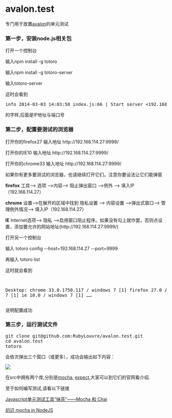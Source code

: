 avalon.test
===========

专门用于放置<a href="https://github.com/RubyLouvre/avalon">avalon</a>的单元测试


<h3>第一步，安装node.js相关包</h3>

<p>打开一个控制台</p>
 
<p>输入npm install -g totoro</p>
<p>输入npm install -g totoro-server</p>
<p>输入totoro-server</p>
<p>这时会看到</p>
<pre class="brush:js;gutter:false;">
info 2014-03-03 14:03:58 index.js:66 | Start server <192.168.114.27:9999>
</pre>
<p>的字样,后面是IP地址与端口号</p>

<h3>第二步，配置要测试的浏览器</h3>

<p>打开你的firefox27 输入地址 http://192.168.114.27:9999/</p>
<p>打开你的IE10 输入地址 http://192.168.114.27:9999/</p>
<p>打开你的chrome33 输入地址 http://192.168.114.27:9999/</p>

<p>如果你有更多要测试的浏览器，也请继续打开它们。注意你要设法让它们能弹窗</p>
<p><b>firefox</b> 工具--> 选项 -->内容--> 阻止弹出窗口 -->例外 --> 填入IP（192.168.114.27）</p>
<p><b>chrome</b> 设置-->在展开的区域中找到 隐私设置 --> 内容设置 -->弹出式窗口--> 管理例外情况--> 填入IP（192.168.114.27）</p>
<p><b>IE</b> Internet选项--> 隐私 -->启用窗口阻止程序。如果没有勾上就作罢，否则点设置，添加要允许的网站地址(http://192.168.114.27:9999/)</p>

<p>打开另一个控制台</p>
<p>输入 totoro config --host=192.168.114.27 --port=9999</p>
<p>再输入 totoro list</p>
<p>这时就会看到</p>
<pre class="brush:js;gutter:false;">

 Desktop:
   chrome 33.0.1750.117 / windows 7 [1]
   firefox 27.0 / windows 7 [1]
   ie 10.0 / windows 7 [1]
……
</pre>
<p>说明配置成功</p>
<h3>第三步，运行测试文件</h3>
<pre class="brush:js;gutter:false;">
git clone git@github.com:RubyLouvre/avalon.test.git
cd avalon.test
totoro
</pre>
<p>会依次弹出三个窗口（或更多），成功会输出如下内容：</p>
<p><img src="https://raw.github.com/RubyLouvre/avalon.test/master/step.jpg"/></p>

<p>在src中拥有两个库,分别是<a href="https://github.com/visionmedia/mocha/releases">mocha</a>,
<a href="https://github.com/LearnBoost/expect.js/blob/master/index.js">expect</a>,大家可以到它们的官网看介绍.</p>

<p>至于如何编写测试,请看以下链接</p>
<p><a href="http://www.alloyteam.com/2013/12/hour-class-learning-costs-javascript-unit-testing-tool-matcha-mocha-and-chai/">Javascript单元测试工具“抹茶”——Mocha 和 Chai </a></p>
<p><a href="http://cnodejs.org/topic/516526766d38277306c7d277">初识 mocha in NodeJS</a></p>